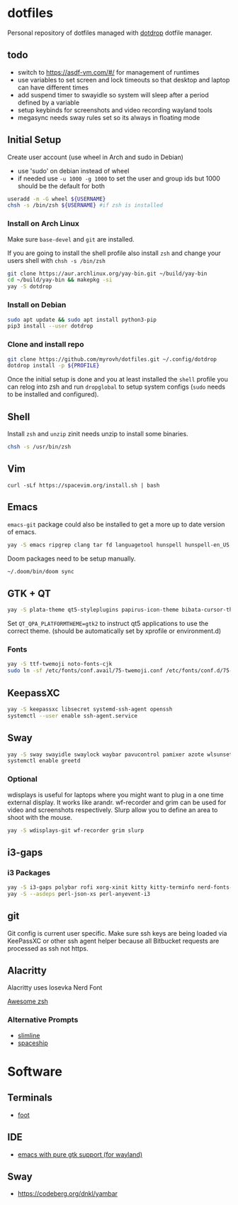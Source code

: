 # dotfiles

Personal repository of dotfiles managed with
[dotdrop](https://github.com/deadc0de6/dotdrop) dotfile manager.

## todo

- switch to https://asdf-vm.com/#/ for management of runtimes
- use variables to set screen and lock timeouts so that desktop and laptop can have different times
- add suspend timer to swayidle so system will sleep after a period defined by a variable
- setup keybinds for screenshots and video recording wayland tools
- megasync needs sway rules set so its always in floating mode

## Initial Setup

Create user account (use wheel in Arch and sudo in Debian)

- use 'sudo' on debian instead of wheel
- if needed use `-u 1000 -g 1000` to set the user and group ids but 1000 should be the default for both

```sh
useradd -m -G wheel ${USERNAME}
chsh -s /bin/zsh ${USERNAME} #if zsh is installed
```

### Install on Arch Linux

Make sure `base-devel` and `git` are installed.

If you are going to install the shell profile also install `zsh` and change your users shell with `chsh -s /bin/zsh`

```sh
git clone https://aur.archlinux.org/yay-bin.git ~/build/yay-bin
cd ~/build/yay-bin && makepkg -si
yay -S dotdrop
```

### Install on Debian

```sh
sudo apt update && sudo apt install python3-pip
pip3 install --user dotdrop
```

### Clone and install repo

```sh
git clone https://github.com/myrovh/dotfiles.git ~/.config/dotdrop
dotdrop install -p ${PROFILE}
```

Once the initial setup is done and you at least installed the `shell` profile you can relog into zsh and run `dropglobal` to setup system configs (`sudo` needs to be installed and configured).

## Shell

Install `zsh` and `unzip` zinit needs unzip to install some binaries.

```sh
chsh -s /usr/bin/zsh
```

## Vim

`curl -sLf https://spacevim.org/install.sh | bash`

## Emacs

`emacs-git` package could also be installed to get a more up to date version of emacs.

```sh
yay -S emacs ripgrep clang tar fd languagetool hunspell hunspell-en_US hunspell-en_AU
```

Doom packages need to be setup manually.

```sh
~/.doom/bin/doom sync
```

## GTK + QT

```sh
yay -S plata-theme qt5-styleplugins papirus-icon-theme bibata-cursor-theme gtk-engine-murrine roboto
```

Set `QT_QPA_PLATFORMTHEME=gtk2` to instruct qt5 applications to use the correct theme. (should be automatically set by  xprofile or environment.d)

### Fonts

```sh
yay -S ttf-twemoji noto-fonts-cjk
sudo ln -sf /etc/fonts/conf.avail/75-twemoji.conf /etc/fonts/conf.d/75-twemoji.conf`
```

## KeepassXC

```sh
yay -S keepassxc libsecret systemd-ssh-agent openssh
systemctl --user enable ssh-agent.service
```

## Sway

```sh
yay -S sway swayidle swaylock waybar pavucontrol pamixer azote wlsunset mako alacritty qt5-wayland light cozette-otb playerctl imv wdisplays grim slurp greetd gtkgreet
systemctl enable greetd
```

### Optional

wdisplays is useful for laptops where you might want to plug in a one time external display. It works like arandr. wf-recorder and grim can be used for video and screenshots respectively. Slurp allow you to define an area to shoot with the mouse.

```sh
yay -S wdisplays-git wf-recorder grim slurp
```

## i3-gaps

### i3 Packages

```sh
yay -S i3-gaps polybar rofi xorg-xinit kitty kitty-terminfo nerd-fonts-roboto-mono picom feh
yay -S --asdeps perl-json-xs perl-anyevent-i3
```

## git

Git config is current user specific. Make sure ssh keys are being loaded via KeePassXC or other ssh agent helper because all Bitbucket requests are processed as ssh not https.

## Alacritty

Alacritty uses Iosevka Nerd Font

[Awesome zsh](https://github.com/unixorn/awesome-zsh-plugins)

### Alternative Prompts

- [slimline](https://github.com/mgee/slimline)
- [spaceship](https://github.com/denysdovhan/spaceship-prompt)


# Software

## Terminals
- [foot](https://codeberg.org/dnkl/foot)

## IDE

- [emacs with pure gtk support (for wayland)](https://github.com/masm11/emacs#emacs-supporting-pure-gtk3)

## Sway

- https://codeberg.org/dnkl/yambar